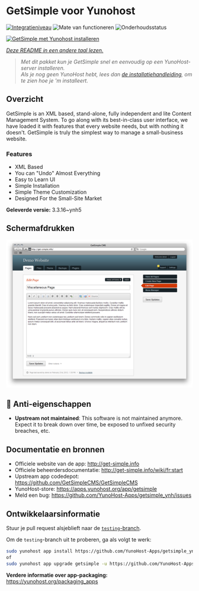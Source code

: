 <!--
NB: Deze README is automatisch gegenereerd door <https://github.com/YunoHost/apps/tree/master/tools/readme_generator>
Hij mag NIET handmatig aangepast worden.
-->

# GetSimple voor Yunohost

[![Integratieniveau](https://dash.yunohost.org/integration/getsimple.svg)](https://ci-apps.yunohost.org/ci/apps/getsimple/) ![Mate van functioneren](https://ci-apps.yunohost.org/ci/badges/getsimple.status.svg) ![Onderhoudsstatus](https://ci-apps.yunohost.org/ci/badges/getsimple.maintain.svg)

[![GetSimple met Yunohost installeren](https://install-app.yunohost.org/install-with-yunohost.svg)](https://install-app.yunohost.org/?app=getsimple)

*[Deze README in een andere taal lezen.](./ALL_README.md)*

> *Met dit pakket kun je GetSimple snel en eenvoudig op een YunoHost-server installeren.*  
> *Als je nog geen YunoHost hebt, lees dan [de installatiehandleiding](https://yunohost.org/install), om te zien hoe je 'm installeert.*

## Overzicht

GetSimple is an XML based, stand-alone, fully independent and lite Content Management System. To go along with its best-in-class user interface, we have loaded it with features that every website needs, but with nothing it doesn't. GetSimple is truly the simplest way to manage a small-business website.

### Features

- XML Based
- You can "Undo" Almost Everything
- Easy to Learn UI
- Simple Installation
- Simple Theme Customization
- Designed For the Small-Site Market

**Geleverde versie:** 3.3.16~ynh5

## Schermafdrukken

![Schermafdrukken van GetSimple](./doc/screenshots/screenshot_editpage.png)

## :red_circle: Anti-eigenschappen

- **Upstream not maintained**: This software is not maintained anymore. Expect it to break down over time, be exposed to unfixed security breaches, etc.

## Documentatie en bronnen

- Officiele website van de app: <http://get-simple.info>
- Officiele beheerdersdocumentatie: <http://get-simple.info/wiki/fr:start>
- Upstream app codedepot: <https://github.com/GetSimpleCMS/GetSimpleCMS>
- YunoHost-store: <https://apps.yunohost.org/app/getsimple>
- Meld een bug: <https://github.com/YunoHost-Apps/getsimple_ynh/issues>

## Ontwikkelaarsinformatie

Stuur je pull request alsjeblieft naar de [`testing`-branch](https://github.com/YunoHost-Apps/getsimple_ynh/tree/testing).

Om de `testing`-branch uit te proberen, ga als volgt te werk:

```bash
sudo yunohost app install https://github.com/YunoHost-Apps/getsimple_ynh/tree/testing --debug
of
sudo yunohost app upgrade getsimple -u https://github.com/YunoHost-Apps/getsimple_ynh/tree/testing --debug
```

**Verdere informatie over app-packaging:** <https://yunohost.org/packaging_apps>
